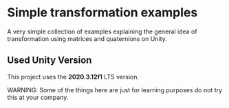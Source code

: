 # Simple transformation examples
A very simple collection of examples explaining the general idea of transformation using matrices and quaternions on Unity.

## Used Unity Version
This project uses the **2020.3.12f1** LTS version.

WARNING: Some of the things here are just for learning purposes do not try this at your company.
